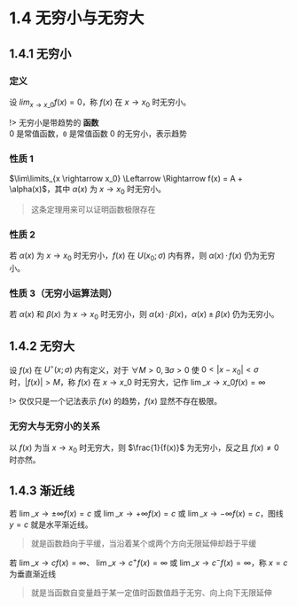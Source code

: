 # 1.4 无穷小与无穷大

## 1.4.1 无穷小

### 定义

设 $lim_{x \rightarrow x\_0} f(x) = 0$，称 $f(x)$ 在 $x \rightarrow x_0$ 时无穷小。

!> 无穷小是带趋势的 **函数**<br>
0 是常值函数，`0` 是常值函数 0 的无穷小，表示趋势

### 性质 1

$\lim\limits_{x \rightarrow x_0} \Leftarrow \Rightarrow f(x) = A + \alpha(x)$，其中 $\alpha(x)$ 为 $x \rightarrow x_0$ 时无穷小。

> 这条定理用来可以证明函数极限存在

### 性质 2

若 $\alpha(x)$ 为 $x \rightarrow x_0$ 时无穷小，$f(x)$ 在 $U(x_0;\sigma)$ 内有界，则 $\alpha(x)\,\cdot\,f(x)$ 仍为无穷小。

### 性质 3（无穷小运算法则）

若 $\alpha(x)$ 和 $\beta(x)$ 为 $x \rightarrow x_0$ 时无穷小，则 $\alpha(x)\,\cdot\,\beta(x)$，$\alpha(x) \pm \beta(x)$ 仍为无穷小。

## 1.4.2 无穷大

设 $f(x)$ 在 $U^{\circ}(x;\sigma)$ 内有定义，对于 $\forall M > 0,\,\exists \sigma > 0$ 使 $0 < |x-x_0| < \sigma$ 时，$|f(x)| > M$，称 $f(x)$ 在 $x \rightarrow x\_0$ 时无穷大，记作 $\lim\limits\_{x \rightarrow x\_0}f(x) = \infty$

!> 仅仅只是一个记法表示 $f(x)$ 的趋势，$f(x)$ 显然不存在极限。

### 无穷大与无穷小的关系

以 $f(x)$ 为当 $x \rightarrow x_0$ 时无穷大，则 $\frac{1}{f(x)}$ 为无穷小，反之且 $f(x) \not = 0$ 时亦然。

## 1.4.3 渐近线

若 $\lim\limits\_{x \rightarrow \pm \infty}f(x) = c$ 或 $\lim\limits\_{x \rightarrow + \infty}f(x) = c$ 或 $\lim\limits\_{x \rightarrow - \infty}f(x) = c$，图线 $y = c$ 就是水平渐近线。

> 就是函数趋向于平缓，当沿着某个或两个方向无限延伸却趋于平缓

若 $\lim\limits\_{x \rightarrow c}f(x) = \infty$、 $\lim\limits\_{x \rightarrow c^+}f(x) = \infty$ 或 $\lim\limits\_{x \rightarrow c^-}f(x) = \infty$，称 $x = c$ 为垂直渐近线

> 就是当函数自变量趋于某一定值时函数值趋于无穷、向上向下无限延伸